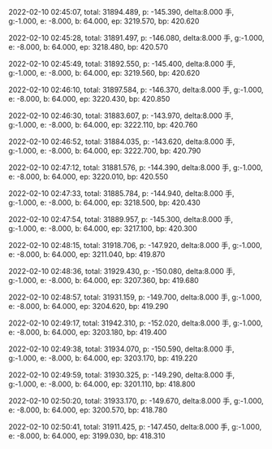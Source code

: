2022-02-10 02:45:07, total: 31894.489, p: -145.390, delta:8.000 手, g:-1.000, e: -8.000, b: 64.000, ep: 3219.570, bp: 420.620

2022-02-10 02:45:28, total: 31891.497, p: -146.080, delta:8.000 手, g:-1.000, e: -8.000, b: 64.000, ep: 3218.480, bp: 420.570

2022-02-10 02:45:49, total: 31892.550, p: -145.400, delta:8.000 手, g:-1.000, e: -8.000, b: 64.000, ep: 3219.560, bp: 420.620

2022-02-10 02:46:10, total: 31897.584, p: -146.370, delta:8.000 手, g:-1.000, e: -8.000, b: 64.000, ep: 3220.430, bp: 420.850

2022-02-10 02:46:30, total: 31883.607, p: -143.970, delta:8.000 手, g:-1.000, e: -8.000, b: 64.000, ep: 3222.110, bp: 420.760

2022-02-10 02:46:52, total: 31884.035, p: -143.620, delta:8.000 手, g:-1.000, e: -8.000, b: 64.000, ep: 3222.700, bp: 420.790

2022-02-10 02:47:12, total: 31881.576, p: -144.390, delta:8.000 手, g:-1.000, e: -8.000, b: 64.000, ep: 3220.010, bp: 420.550

2022-02-10 02:47:33, total: 31885.784, p: -144.940, delta:8.000 手, g:-1.000, e: -8.000, b: 64.000, ep: 3218.500, bp: 420.430

2022-02-10 02:47:54, total: 31889.957, p: -145.300, delta:8.000 手, g:-1.000, e: -8.000, b: 64.000, ep: 3217.100, bp: 420.300

2022-02-10 02:48:15, total: 31918.706, p: -147.920, delta:8.000 手, g:-1.000, e: -8.000, b: 64.000, ep: 3211.040, bp: 419.870

2022-02-10 02:48:36, total: 31929.430, p: -150.080, delta:8.000 手, g:-1.000, e: -8.000, b: 64.000, ep: 3207.360, bp: 419.680

2022-02-10 02:48:57, total: 31931.159, p: -149.700, delta:8.000 手, g:-1.000, e: -8.000, b: 64.000, ep: 3204.620, bp: 419.290

2022-02-10 02:49:17, total: 31942.310, p: -152.020, delta:8.000 手, g:-1.000, e: -8.000, b: 64.000, ep: 3203.180, bp: 419.400

2022-02-10 02:49:38, total: 31934.070, p: -150.590, delta:8.000 手, g:-1.000, e: -8.000, b: 64.000, ep: 3203.170, bp: 419.220

2022-02-10 02:49:59, total: 31930.325, p: -149.290, delta:8.000 手, g:-1.000, e: -8.000, b: 64.000, ep: 3201.110, bp: 418.800

2022-02-10 02:50:20, total: 31933.170, p: -149.670, delta:8.000 手, g:-1.000, e: -8.000, b: 64.000, ep: 3200.570, bp: 418.780

2022-02-10 02:50:41, total: 31911.425, p: -147.450, delta:8.000 手, g:-1.000, e: -8.000, b: 64.000, ep: 3199.030, bp: 418.310